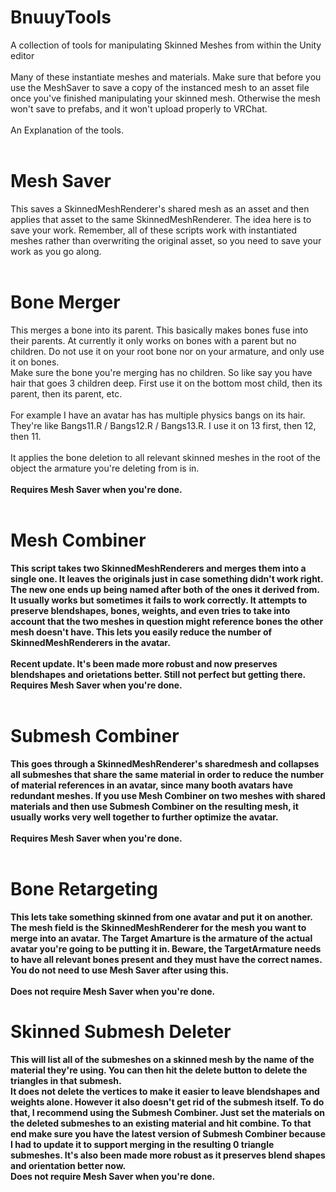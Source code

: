 # BnuuyTools<br>
A collection of tools for manipulating Skinned Meshes from within the Unity editor<br>
<br>
Many of these instantiate meshes and materials. Make sure that before you use the MeshSaver to save a copy of the instanced mesh to an asset file once you've finished manipulating your skinned mesh. Otherwise the mesh won't save to prefabs, and it won't upload properly to VRChat.<br>
<br>
An Explanation of the tools.<br>
<br>
# Mesh Saver
This saves a SkinnedMeshRenderer's shared mesh as an asset and then applies that asset to the same SkinnedMeshRenderer. The idea here is to save your work. Remember, all of these scripts work with instantiated meshes rather than overwriting the original asset, so you need to save your work as you go along.<br>
<br>
# Bone Merger
This merges a bone into its parent. This basically makes bones fuse into their parents. At currently it only works on bones with a parent but no children. Do not use it on your root bone nor on your armature, and only use it on bones.<br>
Make sure the bone you're merging has no children. So like say you have hair that goes 3 children deep. First use it on the bottom most child, then its parent, then its parent, etc.<br>
<br>
For example I have an avatar has has multiple physics bangs on its hair. They're like Bangs11.R / Bangs12.R / Bangs13.R. I use it on 13 first, then 12, then 11.<br>
<br>
It applies the bone deletion to all relevant skinned meshes in the root of the object the armature you're deleting from is in.<br>
<br>
<b>Requires Mesh Saver when you're done.<b><br>
<br>
# Mesh Combiner
This script takes two SkinnedMeshRenderers and merges them into a single one. It leaves the originals just in case something didn't work right. The new one ends up being named after both of the ones it derived from. It usually works but sometimes it fails to work correctly. It attempts to preserve blendshapes, bones, weights, and even tries to take into account that the two meshes in question might reference bones the other mesh doesn't have. This lets you easily reduce the number of SkinnedMeshRenderers in the avatar.<br>
<br>
Recent update. It's been made more robust and now preserves blendshapes and orietations better. Still not perfect but getting there.
<br>
<b>Requires Mesh Saver when you're done.<b><br>
<br>
# Submesh Combiner
This goes through a SkinnedMeshRenderer's sharedmesh and collapses all submeshes that share the same material in order to reduce the number of material references in an avatar, since many booth avatars have redundant meshes. If you use Mesh Combiner on two meshes with shared materials and then use Submesh Combiner on the resulting mesh, it usually works very well together to further optimize the avatar.<br>
<br>
<b>Requires Mesh Saver when you're done.</b><br>
<br>
# Bone Retargeting
This lets take something skinned from one avatar and put it on another. The mesh field is the SkinnedMeshRenderer for the mesh you want to merge into an avatar. The Target Amarture is the armature of the actual avatar you're going to be putting it in. Beware, the TargetArmature needs to have all relevant bones present and they must have the correct names. You do not need to use Mesh Saver after using this.<br>
<br>
<b>Does not require Mesh Saver when you're done.</b><br>
# Skinned Submesh Deleter
This will list all of the submeshes on a skinned mesh by the name of the material they're using. You can then hit the delete button to delete the triangles in that submesh.<br>
It does not delete the vertices to make it easier to leave blendshapes and weights alone. However it also doesn't get rid of the submesh itself. To do that, I recommend using the Submesh Combiner. Just set the materials on the deleted submeshes to an existing material and hit combine. To that end make sure you have the latest version of Submesh Combiner because I had to update it to support merging in the resulting 0 triangle submeshes. It's also been made more robust as it preserves blend shapes and orientation better now.
<br>
<b>Does not require Mesh Saver when you're done.</b><br>
